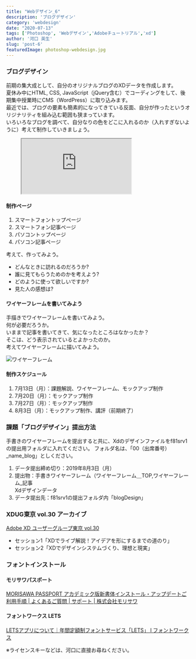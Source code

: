 ```yaml
---
title: "Webデザイン_6"
description: 'ブログデザイン'
category: 'webdesign'
date: "2020-07-13"
tags: ['Photoshop', 'Webデザイン','Adobeチュートリアル','xd']
author: '河口 英生'
slug: 'post-6'
featuredImage: photoshop-webdesign.jpg
---
```

<div class="post-section">
<h3 class="title is-5">ブログデザイン</h3>

前期の集大成として、自分のオリジナルブログのXDデータを作成します。  
夏休み中にHTML, CSS, JavaScript（jQuery含む）でコーディングをして、後期集中授業時にCMS（WordPress）に取り込みます。  
最近では、ブログの要素も簡素的になってきている反面、自分が作ったというオリジナリティを組み込む範囲も狭まっています。  
いろいろなブログを調べて、自分なりの色をどこに入れるのか（入れすぎないように）考えて制作していきましょう。

<figure class="is-fullwidth slide">
  <iframe src="https://drive.google.com/file/d/1E0pxMuVVZELj2z_lxT2xYVHBuODgeavJ/preview"></iframe>
</figure>

<h4 class="title is-6">制作ページ</h4>

1. スマートフォントップページ
1. スマートフォン記事ページ
1. パソコントップページ
1. パソコン記事ページ

考えて、作ってみよう。

- どんなときに訪れるのだろうか?
- 誰に見てもらうためのかを考えよう?
- どのように使って欲しいですか?
- 見た人の感想は?

<h4 class="title is-6">ワイヤーフレームを書いてみよう</h4>

手描きでワイヤーフレームを書いてみよう。  
何が必要だろうか。  
いままで記事を書いてきて、気になったところはなかったか？  
そこは、どう表示されているとよかったのか。  
考えてワイヤーフレームに描いてみよう。

![ワイヤーフレーム](https://static1.squarespace.com/static/5a1f25e9bff200cf7bd5501d/t/5b856c9c70a6adf144c6045e/1535470764296/CVI_03.png)


<h4 class="title is-6">制作スケジュール</h4>

1. 7月13日（月）：課題解説、ワイヤーフレーム、モックアップ制作
1. 7月20日（月）：モックアップ制作
1. 7月27日（月）：モックアップ制作
1. 8月3日（月）：モックアップ制作、講評（前期終了）

</div>

<div class="post-section">
<h3 class="title is-5">課題「ブログデザイン」提出方法</h3>

手書きのワイヤーフレームを提出すると共に、Xdのデザインファイルをf81srv1の提出用フォルダに入れてください。
フォルダ名は、「00（出席番号）_name_blog」としください。

1. データ提出締め切り：2019年8月3日（月）
1. 提出物：手書きワイヤーフレーム（ワイヤーフレーム＿TOP,ワイヤーフレーム_記事  
Xdデザインデータ
1. データ提出先：f81srv1の提出フォルダ内「blogDesign」

<h3 class="title is-5">XDUG東京 vol.30 アーカイブ</h3>

[Adobe XD ユーザーグループ東京 vol.30](https://youtu.be/bhkERKWS7KE)

+ セッション1「XDでライブ解説！アイデアを形にするまでの道のり」
+ セッション2「XDでデザインシステムづくり、理想と現実」

</div>

<div class="post-section">
<h3 class="title is-5">フォントインストール</h3>
<h4 class="title is-6">モリサワパスポート</h4>

[MORISAWA PASSPORT アカデミック版新書体インストール・アップデートご利用手順 | よくあるご質問 | サポート | 株式会社モリサワ](https://www.morisawa.co.jp/support/faq/65)

<h4 class="title is-6">フォントワークス LETS</h4>

[LETSアプリについて｜年間定額制フォントサービス「LETS」 l フォントワークス](https://lets-site.jp/startkit/)

※ライセンスキーなどは、河口に直接お尋ねください。
</div>
